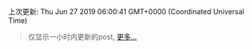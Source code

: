 
  
 上次更新: Thu Jun 27 2019 06:00:41 GMT+0000 (Coordinated Universal Time) 

 > 仅显示一小时内更新的post, [更多...](screenshots/)
  